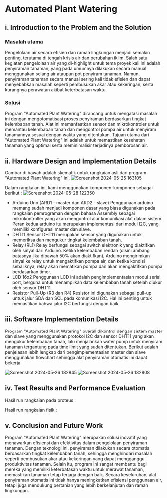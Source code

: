 # Automated Plant Watering

## i. Introduction to the Problem and the Solution

### Masalah utama
Pengelolaan air secara efisien dan ramah lingkungan menjadi semakin penting, terutama di tengah krisis air dan perubahan iklim. Salah satu kegiatan pengelolaan air yang di-highlight untuk tema proyek kali ini adalah penyiraman tanaman, yang pada umumnya dilakukan secara manual menggunakan selang air ataupun pot penyiram tanaman. Namun, penyiraman tanaman secara manual sering kali tidak efisien dan dapat menyebabkan masalah seperti pembusukan akar atau kekeringan, serta kurangnya perawatan akibat keterbatasan waktu.

### Solusi
Program "Automated Plant Watering" dirancang untuk mengatasi masalah ini dengan mengotomatisasi proses penyiraman berdasarkan tingkat kelembaban tanah. Alat ini memanfaatkan sensor dan mikrokontroler untuk memantau kelembaban tanah dan mengontrol pompa air untuk menyiram tanamannya sesuai dengan waktu yang ditentukan. Tujuan utama dari "Automated Plant Watering" ini adalah untuk memastikan kesehatan tanaman yang optimal serta meminimalisir terjadinya pemborosan air.

## ii. Hardware Design and Implementation Details
Gambar di bawah adalah skematik untuk rangkaian asli dari program "Automated Plant Watering" ini.
![Screenshot 2024-05-25 163105](https://github.com/christopherSuts/Automated-Plant-Watering/assets/144332036/fe2c9136-04c5-4155-9600-8af3b81f8b68)

Dalam rangkaian ini, kami menggunakan komponen-komponen sebagai berikut :
![Screenshot 2024-05-28 122350](https://github.com/christopherSuts/Automated-Plant-Watering/assets/144332036/477911d0-8bb8-4226-a453-22f0e804325e)

- Arduino Uno (ARD1 - master dan ARD2 - slave)
Penggunaan arduino memang sudah menjadi komponen dasar yang biasa digunakan pada rangkaian pemrograman dengan bahasa Assembly sebagai mikrokontroller yang akan mengontrol alur komunikasi alat dalam sistem. Peran kedua arduino itu merupakan implementasi dari modul I2C, yang memiliki konfigurasi master dan slave.
- DHT11
Sensor DHT11 merupakan sensor yang digunakan untuk memeriksa dan mengukur tingkat kelembaban tanah.
- Relay (RL1)
Relay berfungsi sebagai switch elektronik yang diaktifkan oleh sinyal dari Arduino. Ketika kelembaban rendah (disini ambang batasnya jika dibawah 50% akan diaktifkan), Arduino mengirimkan sinyal ke relay untuk mengaktifkan pompa air, dan ketika kondisi sebaliknya, relay akan mematikan pompa dan akan mengaktifkan pompa berdasarkan timer.
- LCD 16x2
Penggunaan LCD ini adalah pengimplementasian modul serial port, berguna untuk menampilkan data kelembaban tanah setelah diukur oleh sensor DHT11. 
- Resistor Pull-Up (R3 dan R4)
Resistor ini digunakan sebagai pull-up untuk jalur SDA dan SCL pada komunikasi I2C. Hal ini penting untuk memastikan bahwa jalur I2C berfungsi dengan baik.

## iii. Software Implementation Details
Program "Automated Plant Watering" overall dikontrol dengan sistem master dan slave yang menggunakan protokol I2C dan sensor DHT11 yang akan mengukur kelembaban tanah, lalu menjalankan water pump untuk menyiram tanaman tergantung pada time limit yang sudah ditentukan. Berikut adalah penjelasan lebih lengkap dari pengimplementasian master dan slave menggunakan flowchart sehingga alat penyiraman otomatis ini dapat bekerja.

![Screenshot 2024-05-26 182845](https://github.com/christopherSuts/Automated-Plant-Watering/assets/144332036/39307876-ecd5-4e04-98cc-cb71a94576bf) ![Screenshot 2024-05-26 182808](https://github.com/christopherSuts/Automated-Plant-Watering/assets/144332036/7a58aa0c-6572-401d-8ff7-58aef00917d9)

## iv. Test Results and Performance Evaluation
Hasil run rangkaian pada proteus :

Hasil run rangkaian fisik :

## v. Conclusion and Future Work
Program "Automated Plant Watering" merupakan solusi inovatif yang menawarkan efisiensi dan efektivitas dalam pengelolaan penyiraman tanaman. Dengan teknologi ini, penyiraman dilakukan secara otomatis berdasarkan tingkat kelembaban tanah, sehingga menghindari masalah seperti pembusukan akar atau kekeringan yang dapat mengganggu produktivitas tanaman. Selain itu, program ini sangat membantu bagi mereka yang memiliki keterbatasan waktu untuk merawat tanaman, memastikan tanaman tetap terjaga dengan baik. Secara keseluruhan, alat penyiraman otomatis ini tidak hanya meningkatkan efisiensi penggunaan air, tetapi juga mendukung pertanian yang lebih berkelanjutan dan ramah lingkungan.
